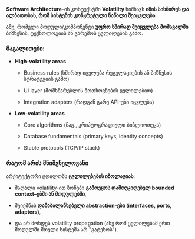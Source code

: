 **Software Architecture**–ის კონტექსტში **Volatility** ნიშნავს **იმის სიხშირეს და ალბათობას, რომ სისტემის კონკრეტული ნაწილი შეიცვლება**.

ანუ, რომელი მოდული/კომპონენტი **უფრო ხშირად შეიცვლება მომავალში** ბიზნესის, ტექნოლოგიის ან გარემოს ცვლილების გამო.

### მაგალითები:

- **High-volatility areas**
    
    - Business rules (ხშირად იცვლება რეგულაციების ან ბიზნესის სტრატეგიის გამო)
        
    - UI layer (მომხმარებლის მოთხოვნების ცვლილებით)
        
    - Integration adapters (რადგან გარე API-ები იცვლება)
        
- **Low-volatility areas**
    
    - Core algorithms (მაგ., კრიპტოგრაფიული ბიბლიოთეკა)
        
    - Database fundamentals (primary keys, identity concepts)
        
    - Stable protocols (TCP/IP stack)


### რატომ არის მნიშვნელოვანი

არქიტექტორი ცდილობს **ცვლილებების იზოლაციას**:

- მაღალი volatility-ით ზონები **გამოეყოს დამოუკიდებელ bounded context–ებში ან მოდულებში**,
    
- შეიქმნას **დამაბალანსებელი abstraction-ები (interfaces, ports, adapters)**,
    
- და არ მოხდეს volatility propagation (ანუ რომ ცვლილებამ ერთ მოდულში მთელი სისტემა არ "გატეხოს").